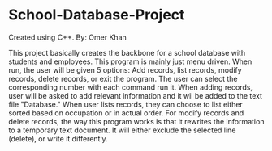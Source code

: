 # School-Database-Project
Created using C++. By: Omer Khan

This project basically creates the backbone for a school database with students and employees.  This program is mainly just menu driven.  When run, the user will be given 5 options: Add records, list records, modify records, delete records, 
or exit the program.  The user can select the corresponding number with each command run it.  When adding records, user will be asked to add relevant information and it
wil be added to the text file "Database."  When user lists records, they can choose to list either sorted based on occupation or in actual order.  For modify records and 
delete records, the way this program works is that it rewrites the information to a temporary text document.  It will either exclude the selected line (delete), or write 
it differently. 

